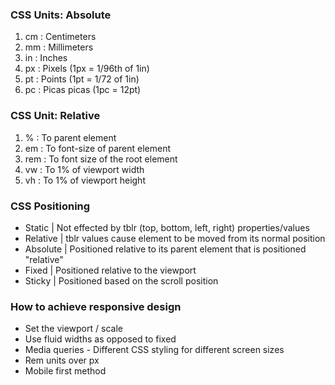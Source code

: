 ### CSS Units: Absolute

1. cm : Centimeters
2. mm : Millimeters
3. in : Inches
4. px : Pixels (1px = 1/96th of 1in)
5. pt : Points (1pt = 1/72 of 1in)
6. pc : Picas picas (1pc = 12pt)

### CSS Unit: Relative

1. %   : To parent element
2. em  : To font-size of parent element
3. rem : To font size of the root element
4. vw  : To 1% of viewport width
4. vh  : To 1% of viewport height

### CSS Positioning

* Static    | Not effected by tblr (top, bottom, left, right) properties/values
* Relative  | tblr values cause element to be moved from its normal position
* Absolute  | Positioned relative to its parent element that is positioned "relative"
* Fixed     | Positioned relative to the viewport
* Sticky    | Positioned based on the scroll position

### How to achieve responsive design

* Set the viewport / scale
* Use fluid widths as opposed to fixed
* Media queries - Different CSS styling for different screen sizes
* Rem units over px
* Mobile first method